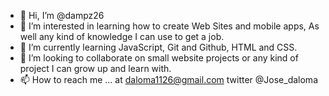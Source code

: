 - 👋 Hi, I’m @dampz26
- 👀 I’m interested in learning how to create Web Sites and mobile apps, As well any kind of knowledge I can use to get a job.
- 🌱 I’m currently learning JavaScript, Git and Github, HTML and CSS.
- 💞️ I’m looking to collaborate on small website projects or any kind of project I can grow up and learn with.
- 📫 How to reach me ... at daloma1126@gmail.com twitter @Jose_daloma 

<!---
dampz26/dampz26 is a ✨ special ✨ repository because its `README.md` (this file) appears on your GitHub profile.
You can click the Preview link to take a look at your changes.
--->
